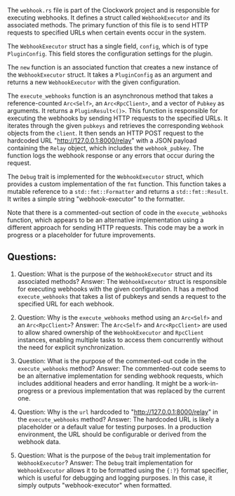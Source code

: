 The `webhook.rs` file is part of the Clockwork project and is responsible for executing webhooks. It defines a struct called `WebhookExecutor` and its associated methods. The primary function of this file is to send HTTP requests to specified URLs when certain events occur in the system.

The `WebhookExecutor` struct has a single field, `config`, which is of type `PluginConfig`. This field stores the configuration settings for the plugin.

The `new` function is an associated function that creates a new instance of the `WebhookExecutor` struct. It takes a `PluginConfig` as an argument and returns a new `WebhookExecutor` with the given configuration.

The `execute_webhooks` function is an asynchronous method that takes a reference-counted `Arc<Self>`, an `Arc<RpcClient>`, and a vector of `Pubkey` as arguments. It returns a `PluginResult<()>`. This function is responsible for executing the webhooks by sending HTTP requests to the specified URLs. It iterates through the given `pubkeys` and retrieves the corresponding `Webhook` objects from the `client`. It then sends an HTTP POST request to the hardcoded URL "http://127.0.0.1:8000/relay" with a JSON payload containing the `Relay` object, which includes the `webhook_pubkey`. The function logs the webhook response or any errors that occur during the request.

The `Debug` trait is implemented for the `WebhookExecutor` struct, which provides a custom implementation of the `fmt` function. This function takes a mutable reference to a `std::fmt::Formatter` and returns a `std::fmt::Result`. It writes a simple string "webhook-executor" to the formatter.

Note that there is a commented-out section of code in the `execute_webhooks` function, which appears to be an alternative implementation using a different approach for sending HTTP requests. This code may be a work in progress or a placeholder for future improvements.
## Questions: 
 1. Question: What is the purpose of the `WebhookExecutor` struct and its associated methods?
   Answer: The `WebhookExecutor` struct is responsible for executing webhooks with the given configuration. It has a method `execute_webhooks` that takes a list of pubkeys and sends a request to the specified URL for each webhook.

2. Question: Why is the `execute_webhooks` method using an `Arc<Self>` and an `Arc<RpcClient>`?
   Answer: The `Arc<Self>` and `Arc<RpcClient>` are used to allow shared ownership of the `WebhookExecutor` and `RpcClient` instances, enabling multiple tasks to access them concurrently without the need for explicit synchronization.

3. Question: What is the purpose of the commented-out code in the `execute_webhooks` method?
   Answer: The commented-out code seems to be an alternative implementation for sending webhook requests, which includes additional headers and error handling. It might be a work-in-progress or a previous implementation that was replaced by the current one.

4. Question: Why is the `url` hardcoded to "http://127.0.0.1:8000/relay" in the `execute_webhooks` method?
   Answer: The hardcoded URL is likely a placeholder or a default value for testing purposes. In a production environment, the URL should be configurable or derived from the webhook data.

5. Question: What is the purpose of the `Debug` trait implementation for `WebhookExecutor`?
   Answer: The `Debug` trait implementation for `WebhookExecutor` allows it to be formatted using the `{:?}` format specifier, which is useful for debugging and logging purposes. In this case, it simply outputs "webhook-executor" when formatted.
    